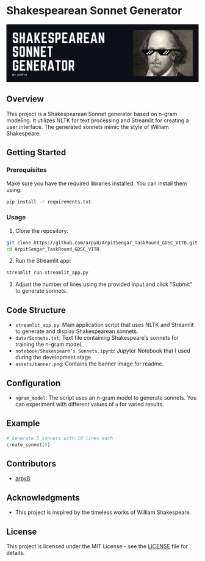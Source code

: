 # Shakespearean Sonnet Generator

![banner](assets/banner.png)

## Overview

This project is a Shakespearean Sonnet generator based on n-gram modeling. It utilizes NLTK for text processing and Streamlit for creating a user interface. The generated sonnets mimic the style of William Shakespeare.

## Getting Started

### Prerequisites

Make sure you have the required libraries installed. You can install them using:

```bash
pip install -r requirements.txt
```

### Usage

1. Clone the repository:

```bash
git clone https://github.com/arpy8/ArpitSengar_TaskRound_GDSC_VITB.git
cd ArpitSengar_TaskRound_GDSC_VITB
```

2. Run the Streamlit app:

```bash
streamlit run streamlit_app.py
```

3. Adjust the number of lines using the provided input and click "Submit" to generate sonnets.

## Code Structure

- `streamlit_app.py`: Main application script that uses NLTK and Streamlit to generate and display Shakespearean sonnets.
- `data/Sonnets.txt`: Text file containing Shakespeare's sonnets for training the n-gram model.
- `notebook/Shakespeare’s Sonnets.ipynb`: Jupyter Notebook that I used during the development stage.
- `assets/banner.png`: Contains the banner image for readme.

## Configuration

- `ngram_model`: The script uses an n-gram model to generate sonnets. You can experiment with different values of `n` for varied results.

## Example

```python
# Generate 5 sonnets with 10 lines each
create_sonnet(5)
```

## Contributors

- [arpy8](https://github.com/arpy8)

## Acknowledgments

- This project is inspired by the timeless works of William Shakespeare.

## License

This project is licensed under the MIT License - see the [LICENSE](LICENSE) file for details.